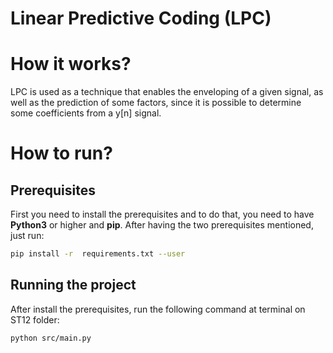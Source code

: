 # Linear Predictive Coding (LPC)

# How it works?
LPC is used as a technique that enables the enveloping of a given signal, as well as the prediction of some factors, since it is possible to determine some coefficients from a y[n] signal.

# How to run?

## Prerequisites
First you need to install the prerequisites and to do that, you need to have **Python3** or higher and **pip**.
After having the two prerequisites mentioned, just run:
```bash
pip install -r  requirements.txt --user
```

## Running the project
After install the prerequisites, run the following command at terminal on ST12 folder:
```bash
python src/main.py
```